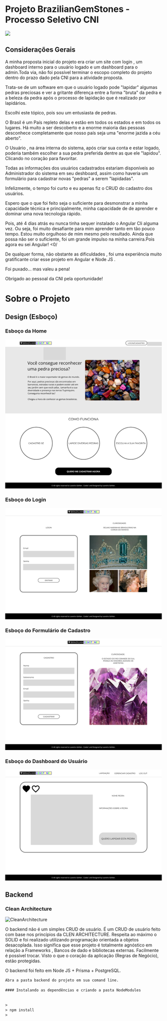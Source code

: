 # Projeto BrazilianGemStones - Processo Seletivo CNI

![](https://img.shields.io/github/license/leandro-gehlen/BL-clean-architecture-node-api)  

## Considerações Gerais

A minha proposta inicial do projeto era criar um site com login , um dashboard interno para o usuário logado e um dashboard para o admin.Toda via, não foi possível terminar o escopo completo do projeto dentro do prazo dado pela CNI para a atividade proposta.

Trata-se de um software em que o usuário logado pode "lapidar" algumas pedras preciosas e ver a gritante diferença entre a forma "bruta" da pedra e a beleza da pedra após o processo de lapidação que é realizado por lapidários.

Escolhi este tópico, pois sou um entusiasta de pedras.

O Brasil é um País repleto delas e estão em todos os estados e em todos os lugares. Há muito a ser descoberto e a enorme maioria das pessoas desconhece completamente que nosso país seja uma "enorme jazida a céu aberto".

O Usuário , na área interna do sistema, após criar sua conta e estar logado, poderia também escolher a sua pedra preferida dentre as que ele "lapidou". Clicando no coração para favoritar.

Todas as informações dos usuários cadastrados estariam disponíveis ao Administrador do sistema em seu deshboard, assim como haveria um formulário para cadastrar novas "pedras" a serem "lapidadas".

Infelizmente, o tempo foi curto e eu apenas fiz o CRUD do cadastro dos usuários.

Espero que o que foi feito seja o suficiente para desmonstrar a minha capacidade técnica e principalmente, minha capacidade de de aprender e dominar uma nova tecnologia rápido.

Pois, até 4 dias atrás eu nunca tinha sequer instalado o Angular Cli alguma vez. Ou seja, foi muito desafiante para mim aprender tanto em tão pouco tempo. Estou muito orgulhoso de mim mesmo pelo resultado.
Ainda que possa não ser o suficiente, foi um grande impulso na minha carreira.Pois agora eu sei Angular! <0/
 

De qualquer forma, não obstante as dificuldades , foi uma experiência muito gratificante criar esse projeto em Angular e Node JS .

Foi puxado... mas valeu a pena!

Obrigado ao pessoal da CNI pela oportunidade! 


# Sobre o Projeto

## Design (Esboço)
### Esboço da Home 

![Home](https://github.com/Leandro-Gehlen/PP-BL-FL-CA-CNIChallenge-BrazilianGemStones/blob/main/Imagens/Home.png?raw=true)

### Esboço do Login

![login](https://github.com/Leandro-Gehlen/PP-BL-FL-CA-CNIChallenge-BrazilianGemStones/blob/main/Imagens/Login.png?raw=true)

### Esboço do Formulário de Cadastro

![cadastro](https://github.com/Leandro-Gehlen/PP-BL-FL-CA-CNIChallenge-BrazilianGemStones/blob/main/Imagens/cadastro.png?raw=true)

### Esboço do Dashboard do Usuário

![dashboard](https://github.com/Leandro-Gehlen/PP-BL-FL-CA-CNIChallenge-BrazilianGemStones/blob/main/Imagens/DASHBOARD.png?raw=true)










## Backend 

### Clean Architecture

![CleanArchitecture](https://user-images.githubusercontent.com/114420790/199520508-31a35042-e152-4a17-abad-2a91e5722790.jpg) 

O backend não é um simples CRUD de usuário.
É um CRUD de usuário feito com base nos princípios da CLEN ARCHITECTURE.
Respeita ao máximo o SOLID e foi realizado utilizando programação orientada a objetos desacoplada.
Isso significa que esse projeto é totalmente agnóstico em relação a Frameworks , Bancos de dado e bibliotecas externas.
Facilmente é possível trocar. Visto o que o coração da aplicação (Regras de Negócio), estão protegidas.

O backend foi feito em Node JS + Prisma + PostgreSQL.

```
Abra a pasta backend do projeto em sua comand line.

#### Instalando as dependências e criando a pasta NodeModules


>
> npm install 
>

```

